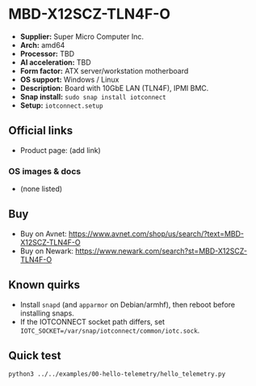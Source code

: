 # MBD-X12SCZ-TLN4F-O

- **Supplier:** Super Micro Computer  Inc.
- **Arch:** amd64
- **Processor:** TBD
- **AI acceleration:** TBD
- **Form factor:** ATX server/workstation motherboard
- **OS support:** Windows / Linux
- **Description:** Board with 10GbE LAN (TLN4F), IPMI BMC.
- **Snap install:** `sudo snap install iotconnect`
- **Setup:** `iotconnect.setup`

## Official links
- Product page: (add link)

### OS images & docs
- (none listed)

## Buy
- Buy on Avnet: https://www.avnet.com/shop/us/search/?text=MBD-X12SCZ-TLN4F-O
- Buy on Newark: https://www.newark.com/search?st=MBD-X12SCZ-TLN4F-O

## Known quirks
- Install `snapd` (and `apparmor` on Debian/armhf), then reboot before installing snaps.
- If the IOTCONNECT socket path differs, set `IOTC_SOCKET=/var/snap/iotconnect/common/iotc.sock`.

## Quick test
```bash
python3 ../../examples/00-hello-telemetry/hello_telemetry.py
```
